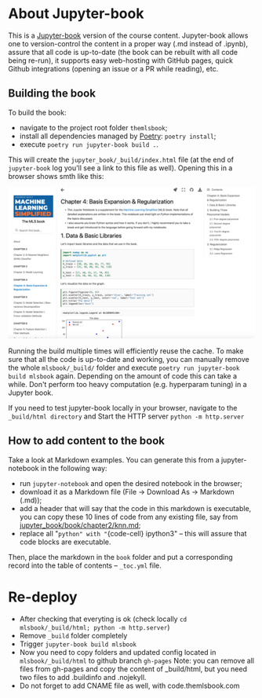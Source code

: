 # About Jupyter-book 

This is a [Jupyter-book](https://jupyterbook.org/en/stable/start/create.html) version of the course content. Jupyter-book allows one to version-control the content in a proper way (.md instead of .ipynb), assure that all code is up-to-date (the book can be rebuilt with all code being re-run), it supports easy web-hosting with GitHub pages, quick Github integrations (opening an issue or a PR while reading), etc.  

## Building the book

To build the book:

- navigate to the project root folder `themlsbook`;
- install all dependencies managed by [Poetry](https://python-poetry.org/docs/basic-usage/): `poetry install`;
- execute `poetry run jupyter-book build .`.

This will create the `jupyter_book/_build/index.html` file (at the end of `jupyter-book` log you'll see a link to this file as well). Opening this in a browser shows smth like this:

![](_static/img/jup_book_screenshot.png)

Running the build multiple times will efficiently reuse the cache. To make sure that all the code is up-to-date and working, you can manually remove the whole `mlsbook/_build/` folder and execute `poetry run jupyter-book build mlsbook` again. Depending on the amount of code this can take a while. Don't perform too heavy computation (e.g. hyperparam tuning) in a Jupyter book.

If you need to test jupyter-book locally in your browser, navigate to the `_build/html directory` and Start the HTTP server `python -m http.server`

## How to add content to the book

Take a look at Markdown examples. You can generate this from a jupyter-notebook in the following way:

 - run `jupyter-notebook` and open the desired notebook in the browser;
 - download it as a Markdown file (File -> Download As -> Markdown (.md));
 - add a header that will say that the code in this markdown is executable, you can copy these 10 lines of code from any existing file, say from [jupyter\_book/book/chapter2/knn.md](book/chapter2/knn.md);
 - replace all "```python" with "```{code-cell} ipython3" – this will assure that code blocks are executable.

Then, place the markdown in the `book` folder and put a corresponding record into the table of contents – `_toc.yml` file.


# Re-deploy

- After checking that everyting is ok (check locally ```cd mlsbook/_build/html; python -m http.server```)
- Remove ```_build``` folder completely
- Trigger ```jupyter-book build mlsbook```
- Now you need to copy folders and updated config located in ```mlsbook/_build/html``` to github branch ```gh-pages```
Note: you can remove all files from gh-pages and copy the content of _build/html, but you need two files to add .buildinfo and .nojekyll.
- Do not forget to add CNAME file as well, with code.themlsbook.com
